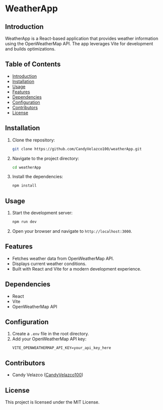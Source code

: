 # WeatherApp

## Introduction
WeatherApp is a React-based application that provides weather information using the OpenWeatherMap API. The app leverages Vite for development and builds optimizations.

## Table of Contents
- [Introduction](#introduction)
- [Installation](#installation)
- [Usage](#usage)
- [Features](#features)
- [Dependencies](#dependencies)
- [Configuration](#configuration)
- [Contributors](#contributors)
- [License](#license)

## Installation
1. Clone the repository:
    ```sh
    git clone https://github.com/CandyVelazco100/weatherApp.git
    ```
2. Navigate to the project directory:
    ```sh
    cd weatherApp
    ```
3. Install the dependencies:
    ```sh
    npm install
    ```

## Usage
1. Start the development server:
    ```sh
    npm run dev
    ```
2. Open your browser and navigate to `http://localhost:3000`.

## Features
- Fetches weather data from OpenWeatherMap API.
- Displays current weather conditions.
- Built with React and Vite for a modern development experience.

## Dependencies
- React
- Vite
- OpenWeatherMap API

## Configuration
1. Create a `.env` file in the root directory.
2. Add your OpenWeatherMap API key:
    ```env
    VITE_OPENWEATHERMAP_API_KEY=your_api_key_here
    ```

## Contributors
- Candy Velazco ([CandyVelazco100](https://github.com/CandyVelazco100))

## License
This project is licensed under the MIT License.
